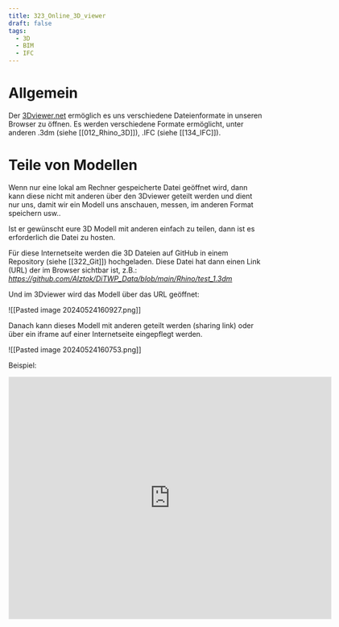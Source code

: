 ```yaml
---
title: 323_Online_3D_viewer
draft: false
tags:
  - 3D
  - BIM
  - IFC
---
```

# Allgemein

Der [3Dviewer.net](https://3dviewer.net/index.html) ermöglich es uns verschiedene Dateienformate in unseren Browser zu öffnen.
Es werden verschiedene Formate ermöglicht, unter anderen .3dm (siehe [[012_Rhino_3D]]), .IFC (siehe [[134_IFC]]).

# Teile von Modellen

Wenn nur eine lokal am Rechner gespeicherte Datei geöffnet wird, dann kann diese nicht mit anderen über den 3Dviewer geteilt werden und dient nur uns, damit wir ein Modell uns anschauen, messen, im anderen Format speichern usw.. 

Ist er gewünscht eure 3D Modell mit anderen einfach zu teilen, dann ist es erforderlich die Datei zu hosten. 

Für diese Internetseite werden die 3D Dateien auf GitHub in einem Repository (siehe [[322_Git]]) hochgeladen. Diese Datei hat dann einen Link (URL) der im Browser sichtbar ist, z.B.:
*https://github.com/AIztok/DiTWP_Data/blob/main/Rhino/test_1.3dm*

Und im 3Dviewer wird das Modell über das URL geöffnet:

![[Pasted image 20240524160927.png]]

Danach kann dieses Modell mit anderen geteilt werden (sharing link) oder über ein iframe auf einer Internetseite eingepflegt werden.

![[Pasted image 20240524160753.png]]

Beispiel:

<iframe width="640" height="480" style="border:1px solid #eeeeee;" src="https://3dviewer.net/embed.html#model=https://raw.githubusercontent.com/AIztok/DiTWP_Data/main/Rhino/test_1.3dm$camera=21.40111,-6.79451,-24.13458,32.93161,0.01415,-32.33947,0.00000,1.00000,0.00000,45.00000$projectionmode=orthographic$envsettings=fishermans_bastion,off$backgroundcolor=42,43,46,255$defaultcolor=200,200,200$defaultlinecolor=100,100,100$edgesettings=off,0,0,0,1"></iframe>
